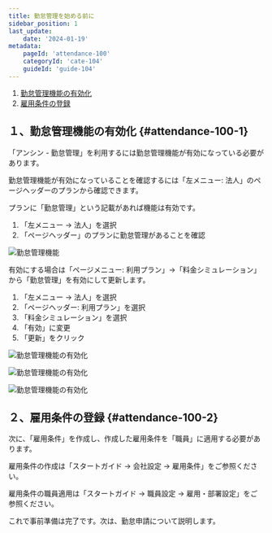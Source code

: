 ```yaml
---
title: 勤怠管理を始める前に
sidebar_position: 1
last_update: 
    date: '2024-01-19'
metadata: 
    pageId: 'attendance-100'
    categoryId: 'cate-104'
    guideId: 'guide-104'
---
```


1. [勤怠管理機能の有効化](#attendance-100-1)
2. [雇用条件の登録](#attendance-100-2)

## １、勤怠管理機能の有効化 {#attendance-100-1}

「アンシン - 勤怠管理」を利用するには勤怠管理機能が有効になっている必要があります。

勤怠管理機能が有効になっていることを確認するには「左メニュー: 法人」のページヘッダーのプランから確認できます。

プランに「勤怠管理」という記載があれば機能は有効です。

1. 「左メニュー → 法人」を選択
2. 「ページヘッダー」のプランに勤怠管理があることを確認

![勤怠管理機能](/img/guide/attendance-100-01.png)

有効にする場合は「ページメニュー: 利用プラン」→「料金シミュレーション」から「勤怠管理」を有効にして更新します。

1. 「左メニュー → 法人」を選択
2. 「ページヘッダー: 利用プラン」を選択
3. 「料金シミュレーション」を選択
4. 「有効」に変更
5. 「更新」をクリック

![勤怠管理機能の有効化](/img/guide/attendance-100-02.png)

![勤怠管理機能の有効化](/img/guide/attendance-100-03.png)

![勤怠管理機能の有効化](/img/guide/attendance-100-04.png)

## ２、雇用条件の登録 {#attendance-100-2}

次に、「雇用条件」を作成し、作成した雇用条件を「職員」に適用する必要があります。

雇用条件の作成は「スタートガイド → 会社設定 → 雇用条件」をご参照ください。

雇用条件の職員適用は「スタートガイド → 職員設定 → 雇用・部署設定」をご参照ください。

これで事前準備は完了です。次は、勤怠申請について説明します。